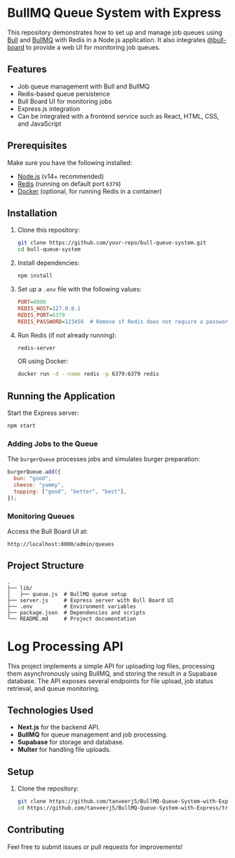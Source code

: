 # BullMQ Queue System with Express

This repository demonstrates how to set up and manage job queues using [Bull](https://github.com/OptimalBits/bull) and [BullMQ](https://github.com/taskforcesh/bullmq) with Redis in a Node.js application. It also integrates [@bull-board](https://github.com/felixmosh/bull-board) to provide a web UI for monitoring job queues.

## Features
- Job queue management with Bull and BullMQ
- Redis-based queue persistence
- Bull Board UI for monitoring jobs
- Express.js integration
- Can be integrated with a frontend service such as React, HTML, CSS, and JavaScript

## Prerequisites
Make sure you have the following installed:

- [Node.js](https://nodejs.org/) (v14+ recommended)
- [Redis](https://redis.io/) (running on default port `6379`)
- [Docker](https://www.docker.com/) (optional, for running Redis in a container)

## Installation

1. Clone this repository:
   ```sh
   git clone https://github.com/your-repo/bull-queue-system.git
   cd bull-queue-system
   ```

2. Install dependencies:
   ```sh
   npm install
   ```

3. Set up a `.env` file with the following values:
   ```ini
   PORT=8000
   REDIS_HOST=127.0.0.1
   REDIS_PORT=6379
   REDIS_PASSWORD=123456  # Remove if Redis does not require a password
   ```

4. Run Redis (if not already running):
   ```sh
   redis-server
   ```
   OR using Docker:
   ```sh
   docker run -d --name redis -p 6379:6379 redis
   ```

## Running the Application

Start the Express server:
```sh
npm start
```

### Adding Jobs to the Queue
The `burgerQueue` processes jobs and simulates burger preparation:

```javascript
burgerQueue.add({
  bun: "good",
  cheese: "yummy",
  topping: ["good", "better", "best"],
});
```

### Monitoring Queues
Access the Bull Board UI at:
```
http://localhost:8000/admin/queues
```

## Project Structure
```
.
├── lib/
│   ├── queue.js  # BullMQ queue setup
├── server.js     # Express server with Bull Board UI
├── .env          # Environment variables
├── package.json  # Dependencies and scripts
└── README.md     # Project documentation
```

# Log Processing API

This project implements a simple API for uploading log files, processing them asynchronously using BullMQ, and storing the result in a Supabase database. The API exposes several endpoints for file upload, job status retrieval, and queue monitoring.

## Technologies Used
- **Next.js** for the backend API.
- **BullMQ** for queue management and job processing.
- **Supabase** for storage and database.
- **Multer** for handling file uploads.

## Setup

1. Clone the repository:
   ```bash
   git clone https://github.com/tanveerj5/BullMQ-Queue-System-with-Express
   cd https://github.com/tanveerj5/BullMQ-Queue-System-with-Express/tree/main/my-next-app

## Contributing
Feel free to submit issues or pull requests for improvements!


